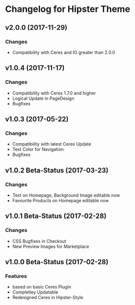 # Changelog for Hipster Theme

## v2.0.0 (2017-11-29)

### Changes
- Compatibility with Ceres and IO greater than 2.0.0

## v1.0.4 (2017-11-17)

### Changes
- Compatibility with Ceres 1.7.0 and higher
- Logical Update in PageDesign
- Bugfixes

## v1.0.3 (2017-05-22)

### Changes
- Compatibility with latest Ceres Update
- Text Color for Navigation
- Bugfixes

## v1.0.2 Beta-Status (2017-03-23)

### Changes
- Text on Homepage, Background Image editable now
- Favourite Products on Homepage editable now

## v1.0.1 Beta-Status (2017-02-28)

### Changes
- CSS Bugfixes in Checkout
- New Preview Images for Marketplace

## v1.0.0 Beta-Status (2017-02-28)

### Features

- based on basic Ceres Plugin
- Completley Updatable
- Redesigned Ceres in Hipster-Style
